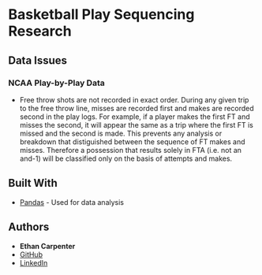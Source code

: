 # Basketball Play Sequencing Research

## Data Issues
### NCAA Play-by-Play Data
* Free throw shots are not recorded in exact order.  During any given trip to the free throw line, misses are recorded first and makes are recorded second in the play logs.  For example, if a player makes the first FT and misses the second, it will appear the same as a trip where the first FT is missed and the second is made.  This prevents any analysis or breakdown that distiguished between the sequence of FT makes and misses.  Therefore a possession that results solely in FTA (i.e. not an and-1) will be classified only on the basis of attempts and makes.

## Built With

* [Pandas](https://pandas.pydata.org/) - Used for data analysis

## Authors

* **Ethan Carpenter**
* [GitHub](https://github.com/ethan9carpenter)
* [LinkedIn](https://www.linkedin.com/in/ethan-c-90870a11b/)
